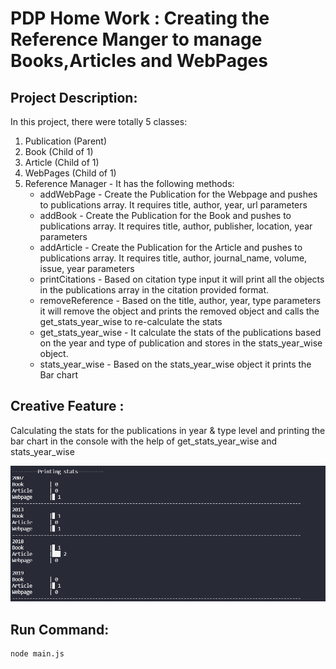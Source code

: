 # PDP Home Work : Creating the Reference Manger to manage Books,Articles and WebPages

## Project Description:

In this project, there were totally 5 classes:

1. Publication (Parent)
2. Book (Child of 1)
3. Article (Child of 1)
4. WebPages (Child of 1)
5. Reference Manager - It has the following methods:
   - addWebPage - Create the Publication for the Webpage and pushes to publications array. It requires title, author, year, url parameters
   - addBook - Create the Publication for the Book and pushes to publications array. It requires title, author, publisher, location, year parameters
   - addArticle - Create the Publication for the Article and pushes to publications array. It requires title, author, journal_name, volume, issue, year parameters
   - printCitations - Based on citation type input it will print all the objects in the publications array in the citation provided format.
   - removeReference - Based on the title, author, year, type parameters it will remove the object and prints the removed object and calls the get_stats_year_wise to re-calculate the stats
   - get_stats_year_wise - It calculate the stats of the publications based on the year and type of publication and stores in the stats_year_wise object.
   - stats_year_wise - Based on the stats_year_wise object it prints the Bar chart

## Creative Feature :

Calculating the stats for the publications in year & type level and printing the bar chart in the console with the help of get_stats_year_wise and stats_year_wise

![Stats Image](stats.png)

## Run Command:

```
node main.js
```
